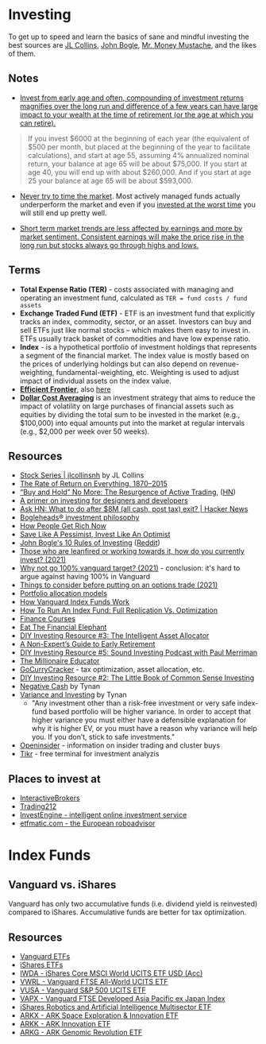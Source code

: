 # Investing

To get up to speed and learn the basics of sane and mindful investing the best sources are [JL Collins](https://jlcollinsnh.com/stock-series/), [John Bogle](https://www.bogleheads.org/wiki/Bogleheads%C2%AE_investment_philosophy), [Mr. Money Mustache](https://www.mrmoneymustache.com/2012/01/13/the-shockingly-simple-math-behind-early-retirement/), and the likes of them.

## Notes

- [Invest from early age and often, compounding of investment returns magnifies over the long run and difference of a few years can have large impact to your wealth at the time of retirement (or the age at which you can retire).](https://www.bogleheads.org/wiki/Importance_of_saving_early)

> If you invest $6000 at the beginning of each year (the equivalent of $500 per month, but placed at the beginning of the year to facilitate calculations), and start at age 55, assuming 4% annualized nominal return, your balance at age 65 will be about $75,000. If you start at age 40, you will end up with about $260,000. And if you start at age 25 your balance at age 65 will be about $593,000.

- [Never try to time the market](https://www.bogleheads.org/wiki/US_mutual_fund_performance_studies). Most actively managed funds actually underperform the market and even if you [invested at the worst time](https://seekingalpha.com/article/4164665-worst-investor-ever) you will still end up pretty well.

- [Short term market trends are less affected by earnings and more by market sentiment. Consistent earnings will make the price rise in the long run but stocks always go through highs and lows.](https://www.reddit.com/r/stocks/comments/ngcedr/can_anyone_explain_why_earnings_no_longer_matter/)

## Terms

- **Total Expense Ratio (TER)** - costs associated with managing and operating an investment fund, calculated as `TER = fund costs / fund assets`
- **Exchange Traded Fund (ETF)** - ETF is an investment fund that explicitly tracks an index, commodity, sector, or an asset. Investors can buy and sell ETFs just like normal stocks – which makes them easy to invest in. ETFs usually track basket of commodities and have low expense ratio.
- **Index** - is a hypothetical portfolio of investment holdings that represents a segment of the financial market. The index value is mostly based on the prices of underlying holdings but can also depend on revenue-weighting, fundamental-weighting, etc. Weighting is used to adjust impact of individual assets on the index value.
- [**Efficient Frontier**](https://en.wikipedia.org/wiki/Efficient_frontier), also [here](https://www.investopedia.com/terms/e/efficientfrontier.asp#:~:text=The%20efficient%20frontier%20is%20the,for%20the%20level%20of%20risk.)
- [**Dollar Cost Averaging**](https://en.wikipedia.org/wiki/Dollar_cost_averaging) is an investment strategy that aims to reduce the impact of volatility on large purchases of financial assets such as equities by dividing the total sum to be invested in the market (e.g., $100,000) into equal amounts put into the market at regular intervals (e.g., $2,000 per week over 50 weeks).

## Resources

- [Stock Series | jlcollinsnh](https://jlcollinsnh.com/stock-series/) by JL Collins
- [The Rate of Return on Everything, 1870–2015](https://www.nber.org/papers/w24112.pdf)
- [“Buy and Hold” No More: The Resurgence of Active Trading](https://a16z.com/2021/03/29/active-trading/), ([HN](https://news.ycombinator.com/item?id=26763998))
- [A primer on investing for designers and developers](https://brianlovin.com/overthought/investing-for-designers-and-developers)
- [Ask HN: What to do after $8M (all cash, post tax) exit? | Hacker News](https://news.ycombinator.com/item?id=18600220)
- [Bogleheads® investment philosophy](https://www.bogleheads.org/wiki/Bogleheads%C2%AE_investment_philosophy)
- [How People Get Rich Now](http://paulgraham.com/richnow.html)
- [Save Like A Pessimist, Invest Like An Optimist](https://www.collaborativefund.com/blog/save-like-a-pessimist-invest-like-an-optimist/)
- [John Bogle's 10 Rules of Investing](https://www.youtube.com/watch?v=ItmmwvCBJqg) ([Reddit](https://www.reddit.com/r/Bogleheads/comments/mp2eve/john_bogles_10_rules_of_investing_founder_of/))
- [Those who are leanfired or working towards it, how do you currently invest? (2021)](https://www.reddit.com/r/leanfire/comments/mpvk0o/those_who_are_leanfired_or_working_towards_it_how/)
- [Why not go 100% vanguard target? (2021)](https://www.reddit.com/r/Bogleheads/comments/my6tux/why_not_go_100_vanguard_target/) - conclusion: it's hard to argue against having 100% in Vanguard
- [Things to consider before putting on an options trade (2021)](https://www.reddit.com/r/options/comments/n13xal/things_to_consider_before_putting_on_an_options/)
- [Portfolio allocation models](https://personal.vanguard.com/us/insights/saving-investing/model-portfolio-allocations)
- [How Vanguard Index Funds Work](https://www.investopedia.com/articles/investing/111715/how-vanguard-index-funds-work.asp)
- [How To Run An Index Fund: Full Replication Vs. Optimization](https://www.etf.com/etf-education-center/etf-basics/how-to-run-an-index-fund-full-replication-vs-optimization)
- [Finance Courses](https://www.classcentral.com/subject/finance)
- [Eat The Financial Elephant](https://eatthefinancialelephant.com/)
- [DIY Investing Resource #3: The Intelligent Asset Allocator](https://www.caniretireyet.com/diy-investing-intelligent-asset-allocator/)
- [A Non-Expert’s Guide to Early Retirement](https://eatthefinancialelephant.com/a-non-experts-guide-to-early-retirement/)
- [DIY Investing Resource #5: Sound Investing Podcast with Paul Merriman](https://eatthefinancialelephant.com/diy-investing-resource-5-sound-investing-podcast-with-paul-merriman/)
- [The Millionaire Educator](https://www.millionaireeducator.com/)
- [GoCurryCracker](https://www.gocurrycracker.com/) - tax optimization, asset allocation, etc.
- [DIY Investing Resource #2: The Little Book of Common Sense Investing](https://www.caniretireyet.com/little-book-common-sense-investing/)
- [Negative Cash](https://tynan.com/negative/) by Tynan
- [Variance and Investing](https://tynan.com/variance/) by Tynan
  - "Any investment other than a risk-free investment or very safe index-fund based portfolio will be higher variance.
    In order to accept that higher variance you must either have a defensible explanation for why it is higher EV, or you must have a reason why variance will help you.
    If you don’t, stick to safe investments."
- [Openinsider](http://openinsider.com/) - information on insider trading and cluster buys
- [Tikr](https://tikr.com/) - free terminal for investment analyzis

## Places to invest at

- [InteractiveBrokers](https://www.interactivebrokers.co.uk/en/home.php)
- [Trading212](https://www.trading212.com/)
- [InvestEngine - intelligent online investment service](https://investengine.com/)
- [etfmatic.com - the European roboadvisor](https://etfmatic.com/)

# Index Funds

## Vanguard vs. iShares

Vanguard has only two accumulative funds (i.e. dividend yield is reinvested) compared to iShares. Accumulative funds are better for tax optimization.

## Resources

- [Vanguard ETFs](https://investor.vanguard.com/etf/list#/etf/asset-class/month-end-returns)
- [iShares ETFs](https://www.ishares.com/us/products/etf-investments)
- [IWDA - iShares Core MSCI World UCITS ETF USD (Acc)](https://markets.ft.com/data/etfs/tearsheet/performance?s=IWDA:AEX:EUR)
- [VWRL - Vanguard FTSE All-World UCITS ETF](https://www.vanguardinvestor.co.uk/investments/vanguard-ftse-all-world-ucits-etf-usd-distributing)
- [VUSA - Vanguard S&P 500 UCITS ETF](https://www.vanguardinvestor.co.uk/investments/vanguard-s-and-p-500-ucits-etf-usd-distributing)
- [VAPX - Vanguard FTSE Developed Asia Pacific ex Japan Index](https://www.vanguardinvestor.co.uk/investments/vanguard-ftse-developed-asia-pacific-ex-japan-ucits-etf-usd-distributing)
- [iShares Robotics and Artificial Intelligence Multisector ETF](https://www.ishares.com/us/products/297905/ishares-robotics-and-artificial-intelligence-multisector-etf)
- [ARKX - ARK Space Exploration & Innovation ETF](https://ark-funds.com/arkx)
- [ARKK - ARK Innovation ETF](https://ark-funds.com/arkk)
- [ARKG - ARK Genomic Revolution ETF](https://ark-funds.com/arkg)

